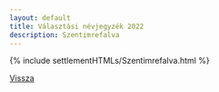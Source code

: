 ```yaml
---
layout: default
title: Választási névjegyzék 2022
description: Szentimrefalva
---
```


{% include settlementHTMLs/Szentimrefalva.html %}

[Vissza](./)